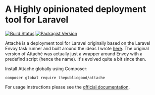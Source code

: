 # A Highly opinionated deployment tool for Laravel

[![Build Status](https://travis-ci.org/tpg/attache.svg?branch=master)](https://travis-ci.org/tpg/attache)
[![Packagist Version](https://img.shields.io/packagist/v/thepublicgood/attache)](https://packagist.org/packages/thepublicgood/attache)

Attaché is a deployment tool for Laravel originally based on the Laravel Envoy task runner and built around the ideas I wrote [here](https://medium.com/@warrickbayman/zero-downtime-laravel-deployments-with-envoy-version-2-227c8259e31c). The original version of Attaché was actually just a wrapper around Envoy with a predefind script (hence the name). It's evolved quite a bit since then.

Install Attache globally using Composer:

```
composer global require thepublicgood/attache
```

For usage instructions please see the [official documentation](https://tpg.github.io/attache/).
